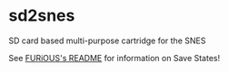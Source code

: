 sd2snes
=======

SD card based multi-purpose cartridge for the SNES

See [FURiOUS's README](README.FURiOUS.md) for information on Save States!

